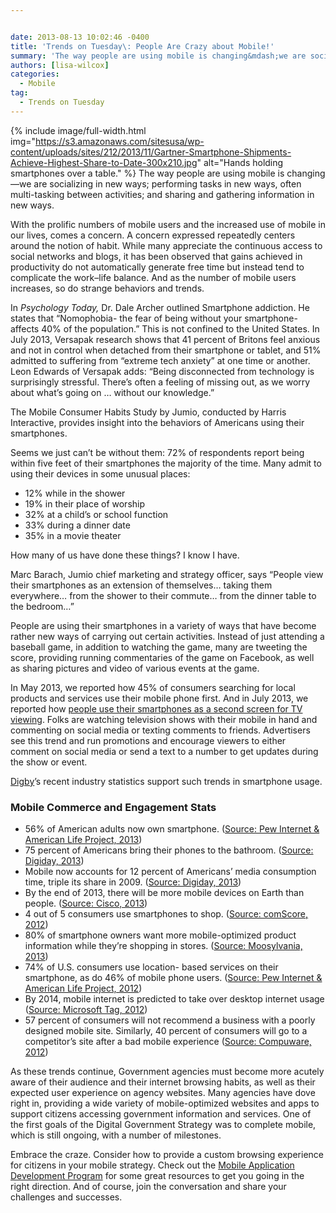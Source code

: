 ```yaml
---


date: 2013-08-13 10:02:46 -0400
title: 'Trends on Tuesday\: People Are Crazy about Mobile!'
summary: 'The way people are using mobile is changing&mdash;we are socializing in new ways; performing tasks in new ways, often multi-tasking between activities; and sharing and gathering information in new ways. With the prolific numbers of mobile users and the increased use of mobile in our lives, comes'
authors: [lisa-wilcox]
categories:
  - Mobile
tag:
  - Trends on Tuesday
---
```


{% include image/full-width.html img="https://s3.amazonaws.com/sitesusa/wp-content/uploads/sites/212/2013/11/Gartner-Smartphone-Shipments-Achieve-Highest-Share-to-Date-300x210.jpg" alt="Hands holding smartphones over a table." %}
The way people are using mobile is changing—we are socializing in new ways; performing tasks in new ways, often multi-tasking between activities; and sharing and gathering information in new ways.

With the prolific numbers of mobile users and the increased use of mobile in our lives, comes a concern. A concern expressed repeatedly centers around the notion of habit. While many appreciate the continuous access to social networks and blogs, it has been observed that gains achieved in productivity do not automatically generate free time but instead tend to complicate the work–life balance.  And as the number of mobile users increases, so do strange behaviors and trends.

In _Psychology Today,_ Dr. Dale Archer outlined Smartphone addiction. He states that “Nomophobia- the fear of being without your smartphone- affects 40% of the population.”  This is not confined to the United States. In July 2013, Versapak research shows that 41 percent of Britons feel anxious and not in control when detached from their smartphone or tablet, and 51% admitted to suffering from &#8220;extreme tech anxiety&#8221; at one time or another. Leon Edwards of Versapak adds: &#8220;Being disconnected from technology is surprisingly stressful. There&#8217;s often a feeling of missing out, as we worry about what&#8217;s going on … without our knowledge.&#8221;

The Mobile Consumer Habits Study by Jumio, conducted by Harris Interactive, provides insight into the behaviors of Americans using their smartphones.

Seems we just can’t be without them: 72% of respondents report being within five feet of their smartphones the majority of the time. Many admit to using their devices in some unusual places:

  * 12% while in the shower
  * 19% in their place of worship
  * 32% at a child’s or school function
  * 33% during a dinner date
  * 35% in a movie theater

How many of us have done these things? I know I have.

Marc Barach, Jumio chief marketing and strategy officer, says “People view their smartphones as an extension of themselves… taking them everywhere… from the shower to their commute… from the dinner table to the bedroom…”

People are using their smartphones in a variety of ways that have become rather new ways of carrying out certain activities. Instead of just attending a baseball game, in addition to watching the game, many are tweeting the score, providing running commentaries of the game on Facebook, as well as sharing pictures and video of various events at the game.

In May 2013, we reported how 45% of consumers searching for local products and services use their mobile phone first. And in July 2013, we reported how [people use their smartphones as a second screen for TV viewing](https://digitalgov.sites.usa.gov/2013/07/16/trends-on-tuesday-mobile-a-second-screen-for-tv-viewing/ "Trends on Tuesday: Mobile a “Second Screen” for TV Viewing"). Folks are watching television shows with their mobile in hand and commenting on social media or texting comments to friends. Advertisers see this trend and run promotions and encourage viewers to either comment on social media or send a text to a number to get updates during the show or event.

[Digby](http://www.digby.com/mobile-statistics/)’s recent industry statistics support such trends in smartphone usage.

### Mobile Commerce and Engagement Stats

  * 56% of American adults now own smartphone. ([Source: Pew Internet & American Life Project, 2013](http://pewinternet.org/Reports/2013/Smartphone-Ownership-2013/Findings.aspx))
  * 75 percent of Americans bring their phones to the bathroom. ([Source: Digiday, 2013](http://www.digiday.com/brands/15-stats-brands-should-know-about-mobile/?utm_source=Sailthru&utm_medium=email&utm_term=Digiday%20Brands%20Newsletter&utm_campaign=DD%20Brands%202.0))
  * Mobile now accounts for 12 percent of Americans’ media consumption time, triple its share in 2009. ([Source: Digiday, 2013](http://www.digiday.com/brands/15-stats-brands-should-know-about-mobile/?utm_source=Sailthru&utm_medium=email&utm_term=Digiday%20Brands%20Newsletter&utm_campaign=DD%20Brands%202.0))
  * By the end of 2013, there will be more mobile devices on Earth than people. ([Source: Cisco, 2013](http://mashable.com/2013/02/06/mobile-growth/))
  * 4 out of 5 consumers use smartphones to shop. ([Source: comScore, 2012](http://techcrunch.com/2012/09/19/comscore-4-out-of-5-smartphone-owners-use-device-to-shop-amazon-most-popular-mobile-retailer/))
  * 80% of smartphone owners want more mobile-optimized product information while they’re shopping in stores. ([Source: Moosylvania, 2013](http://www.internetretailer.com/2012/12/31/smartphone-owners-want-more-mobile-information-stores))
  * 74% of U.S. consumers use location- based services on their smartphone, as do 46% of mobile phone users. ([Source: Pew Internet & American Life Project, 2012](http://www.emarketer.com/Article.aspx?R=1009235&ecid=a6506033675d47f881651943c21c5ed4))
  * By 2014, mobile internet is predicted to take over desktop internet usage ([Source: Microsoft Tag, 2012](http://tag.microsoft.com/community/blog/t/the_growth_of_mobile_marketing_and_tagging.aspx))
  * 57 percent of consumers will not recommend a business with a poorly designed mobile site. Similarly, 40 percent of consumers will go to a competitor’s site after a bad mobile experience ([Source: Compuware, 2012](http://www.mobilemarketer.com/cms/news/content/13063.html))

As these trends continue, Government agencies must become more acutely aware of their audience and their internet browsing habits, as well as their expected user experience on agency websites. Many agencies have dove right in, providing a wide variety of mobile-optimized websites and apps to support citizens accessing government information and services. One of the first goals of the Digital Government Strategy was to complete mobile, which is still ongoing, with a number of milestones.

Embrace the craze. Consider how to provide a custom browsing experience for citizens in your mobile strategy. Check out the [Mobile Application Development Program](https://www.WHATEVER/resources/mobile-application-development-program/ "Mobile Application Development Program") for some great resources to get you going in the right direction. And of course, join the conversation and share your challenges and successes.